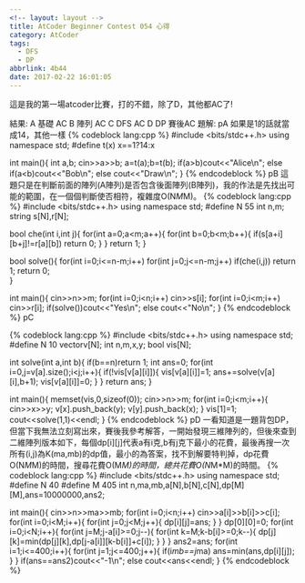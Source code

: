 ```yaml
---
<!-- layout: layout -->
title: AtCoder Beginner Contest 054 心得
category: AtCoder
tags:
  - DFS
  - DP
abbrlink: 4b44
date: 2017-02-22 16:01:05
---
```

這是我的第一場atcoder比賽，打的不錯，除了D，其他都AC了!
<!-- more -->
結果:
A 基礎 AC
B 陣列 AC
C DFS AC
D DP 賽後AC
題解:
pA
如果是1的話就當成14，其他一樣
{% codeblock lang:cpp %}
#include <bits/stdc++.h>
using namespace std;
#define t(x) x==1?14:x

int main(){
	int a,b;
	cin>>a>>b;
	a=t(a);b=t(b);
	if(a>b)cout<<"Alice\n";
	else if(a<b)cout<<"Bob\n";
	else cout<<"Draw\n";
}
{% endcodeblock %}
pB
這題只是在判斷前面的陣列(A陣列)是否包含後面陣列(B陣列)，我的作法是先找出可能的範圍，在一個個判斷使否相符，複雜度O(N*M*M)。
{% codeblock lang:cpp %}
#include <bits/stdc++.h>
using namespace std;
#define N 55
int n,m;
string s[N],r[N];

bool che(int i,int j){
	for(int a=0;a<m;a++){
		for(int b=0;b<m;b++){
			if(s[a+i][b+j]!=r[a][b])
				return 0;
		}
	}
	return 1;
}

bool solve(){
	for(int i=0;i<=n-m;i++)
		for(int j=0;j<=n-m;j++)
			if(che(i,j))
				return 1;
	return 0;		 
}

int main(){
	cin>>n>>m;
	for(int i=0;i<n;i++)
			cin>>s[i];
	for(int i=0;i<m;i++)
			cin>>r[i];
	if(solve())cout<<"Yes\n";
	else cout<<"No\n";
}
{% endcodeblock %}
pC

{% codeblock lang:cpp %}
#include <bits/stdc++.h>
using namespace std;
#define N 10
vector<int>v[N];
int n,m,x,y;
bool vis[N];

int solve(int a,int b){
	if(b==n)return 1;
	int ans=0;
	for(int i=0,j=v[a].size();i<j;i++){
		if(!vis[v[a][i]]){
			vis[v[a][i]]=1;
			ans+=solve(v[a][i],b+1);
			vis[v[a][i]]=0;
		}
	}
	return ans;
}

int main(){
	memset(vis,0,sizeof(0));
	cin>>n>>m;
	for(int i=0;i<m;i++){
		cin>>x>>y;
		v[x].push_back(y);
		v[y].push_back(x);
	}
	vis[1]=1;
	cout<<solve(1,1)<<endl;
}
{% endcodeblock %}
pD
一看知道是一題背包DP，但當下我無法立刻寫出來，賽後我參考解答，一開始發現三維陣列的，但後來查到二維陣列版本如下，每個dp[i][j]代表a有i克,b有j克下最小的花費，最後再搜一次所有(i,j)為K(ma,mb)的dp值，最小的為答案，找不到解要特判掉，dp花費O(N*M*M)的時間，搜尋花費O(M*M)的時間，總共花費O(N*M*M)的時間。
{% codeblock lang:cpp %}
#include <bits/stdc++.h>
using namespace std;
#define N 40
#define M 405
int n,ma,mb,a[N],b[N],c[N],dp[M][M],ans=10000000,ans2;

int main(){
	cin>>n>>ma>>mb;
	for(int i=0;i<n;i++)
		cin>>a[i]>>b[i]>>c[i];
	for(int i=0;i<M;i++){
		for(int j=0;j<M;j++){
			dp[i][j]=ans;
		}
	}
	dp[0][0]=0;
	for(int i=0;i<N;i++){
		for(int j=M;j-a[i]>=0;j--){
			for(int k=M;k-b[i]>=0;k--){
				dp[j][k]=min(dp[j][k],dp[j-a[i]][k-b[i]]+c[i]);
			}
		}
	}
	ans2=ans;
	for(int i=1;i<=400;i++){
		for(int j=1;j<=400;j++){
			if(i*mb==j*ma)
				ans=min(ans,dp[i][j]);
		}
	}
	if(ans==ans2)cout<<"-1\n";
	else cout<<ans<<endl;
}
{% endcodeblock %}